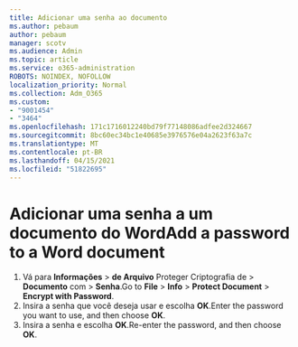 ```yaml
---
title: Adicionar uma senha ao documento
ms.author: pebaum
author: pebaum
manager: scotv
ms.audience: Admin
ms.topic: article
ms.service: o365-administration
ROBOTS: NOINDEX, NOFOLLOW
localization_priority: Normal
ms.collection: Adm_O365
ms.custom:
- "9001454"
- "3464"
ms.openlocfilehash: 171c1716012240bd79f77148086adfee2d324667
ms.sourcegitcommit: 8bc60ec34bc1e40685e3976576e04a2623f63a7c
ms.translationtype: MT
ms.contentlocale: pt-BR
ms.lasthandoff: 04/15/2021
ms.locfileid: "51822695"
---
```

# <a name="add-a-password-to-a-word-document"></a><span data-ttu-id="6040f-102">Adicionar uma senha a um documento do Word</span><span class="sxs-lookup"><span data-stu-id="6040f-102">Add a password to a Word document</span></span>

1. <span data-ttu-id="6040f-103">Vá para **Informações**  >  **de Arquivo** Proteger Criptografia de  >  **Documento** com  >  **Senha**.</span><span class="sxs-lookup"><span data-stu-id="6040f-103">Go to **File** > **Info** > **Protect Document** > **Encrypt with Password**.</span></span>
2. <span data-ttu-id="6040f-104">Insira a senha que você deseja usar e escolha **OK**.</span><span class="sxs-lookup"><span data-stu-id="6040f-104">Enter the password you want to use, and then choose **OK**.</span></span>
3. <span data-ttu-id="6040f-105">Insira a senha e escolha **OK**.</span><span class="sxs-lookup"><span data-stu-id="6040f-105">Re-enter the password, and then choose **OK**.</span></span>